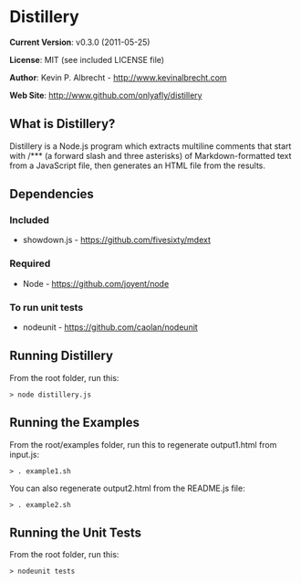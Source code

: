 Distillery
==========

__Current Version__:
v0.3.0 (2011-05-25)

__License__:
MIT (see included LICENSE file)

__Author__:
Kevin P. Albrecht - <http://www.kevinalbrecht.com>
        
__Web Site__:
<http://www.github.com/onlyafly/distillery>

What is Distillery?
-------------------

Distillery is a Node.js program which extracts multiline comments that start
with /\*\*\* (a forward slash and three asterisks) of Markdown-formatted text
from a JavaScript file, then generates an HTML file from the results.

Dependencies
------------

### Included

* showdown.js - <https://github.com/fivesixty/mdext>

### Required

* Node - <https://github.com/joyent/node>

### To run unit tests

* nodeunit - <https://github.com/caolan/nodeunit>

Running Distillery
------------------

From the root folder, run this:

    > node distillery.js
    
Running the Examples
--------------------

From the root/examples folder, run this to regenerate output1.html from
input.js:

    > . example1.sh
    
You can also regenerate output2.html from the README.js file:

    > . example2.sh

Running the Unit Tests
----------------------

From the root folder, run this:

    > nodeunit tests